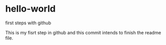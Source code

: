 # hello-world
first steps with github

This is my fisrt step in github and this commit intends to finish the readme file.
